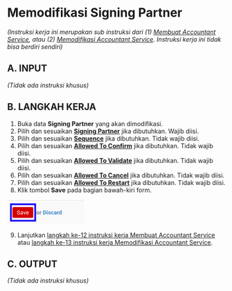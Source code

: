 # Memodifikasi Signing Partner

*(Instruksi kerja ini merupakan sub instruksi dari (1) [Membuat Accountant Service](./membuat.md), atau (2) [Memodifikasi Accountant Service](./memodifikasi.md). Instruksi kerja ini tidak bisa berdiri sendiri)*

## A. INPUT

*(Tidak ada instruksi khusus)*

## B. LANGKAH KERJA

1. Buka data **Signing Partner** yang akan dimodifikasi.
2. Pilih dan sesuaikan **[Signing Partner](./penjelasan.md#field-signing-partner)** jika dibutuhkan. Wajib diisi.
3. Pilih dan sesuaikan **[Sequence](./penjelasan.md#field-sequence)** jika dibutuhkan. Tidak wajib diisi.
4. Pilih dan sesuaikan **[Allowed To Confirm](./penjelasan.md#field-allowed-to-confirm)** jika dibutuhkan. Tidak wajib diisi.
5. Pilih dan sesuaikan **[Allowed To Validate](./penjelasan.md#field-allowed-to-validate)** jika dibutuhkan. Tidak wajib diisi.
6. Pilih dan sesuaikan **[Allowed To Cancel](./penjelasan.md#field-allowed-to-cancel)** jika dibutuhkan. Tidak wajib diisi.
7. Pilih dan sesuaikan **[Allowed To Restart](./penjelasan.md#field-allowed-to-restart)** jika dibutuhkan. Tidak wajib diisi.
8. Klik tombol **Save** pada bagian bawah-kiri form.

![](../../img/accountant-service/tombol-save-modifikasi-signing-partner.png)

9. Lanjutkan [langkah ke-12 instruksi kerja Membuat Accountant Service](./membuat.md#l12) atau [langkah ke-13 instruksi kerja Memodifikasi Accountant Service](./memodifikasi.md#l13).

## C. OUTPUT

*(Tidak ada instruksi khusus)*

